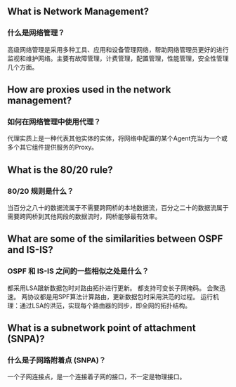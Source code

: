 ## What is Network Management? 
### 什么是网络管理？
高级网络管理是采用多种工具、应用和设备管理网络，帮助网络管理员更好的进行监视和维护网络。主要有故障管理，计费管理，配置管理，性能管理，安全性管理几个方面。

## How are proxies used in the network management? 
### 如何在网络管理中使用代理？
代理实质上是一种代表其他实体的实体，将网络中配置的某个Agent充当为一个或多个其它组件提供服务的Proxy。

## What is the 80/20 rule? 
### 80/20 规则是什么？
当百分之八十的数据流属于不需要跨网桥的本地数据流，百分之二十的数据流属于需要跨网桥到其他网段的数据流时，网桥能够最有效率。

## What are some of the similarities between OSPF and IS-IS?
### OSPF 和 IS-IS 之间的一些相似之处是什么？
都采用LSA跟新数据包时对路由拓扑进行更新。
都支持可变长子网掩码。
会聚迅速。
两协议都是用SPF算法计算路由，更新数据包时采用洪范的过程。
运行机理：通过LSA的洪范，实现每个路由器的同步，即全网的拓扑结构。

## What is a subnetwork point of attachment (SNPA)?
### 什么是子网路附着点 (SNPA)？
一个子网连接点，是一个连接着子网的接口，不一定是物理接口。


